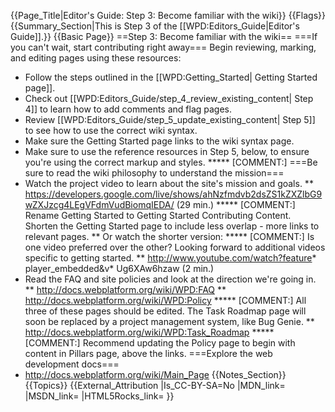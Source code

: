 {{Page_Title|Editor's Guide: Step 3: Become familiar with the wiki}}
{{Flags}}
{{Summary_Section|This is Step 3 of the [[WPD:Editors_Guide|Editor's Guide]].}}
{{Basic Page}}
==Step 3: Become familiar with the wiki==
===If you can't wait, start contributing right away===
Begin reviewing, marking, and editing pages using these resources:
* Follow the steps outlined in the [[WPD:Getting_Started| Getting Started page]].
* Check out [[WPD:Editors_Guide/step_4_review_existing_content| Step 4]] to learn how to add comments and flag pages.
* Review [[WPD:Editors_Guide/step_5_update_existing_content| Step 5]] to see how to use the correct wiki syntax.
* Make sure the Getting Started page links to the wiki syntax page.  
* Make sure to use the reference resources in Step 5, below, to ensure you're using the correct markup and styles.
***** [COMMENT:] 
===Be sure to read the wiki philosophy to understand the mission===
* Watch the project video to learn about the site's mission and goals.
** https://developers.google.com/live/shows/ahNzfmdvb2dsZS1kZXZlbG9wZXJzcg4LEgVFdmVudBiomqIEDA/ (29 min.)
***** [COMMENT:] Rename Getting Started to Getting Started Contributing Content. Shorten the Getting Started page to include less overlap - more links to relevant pages. 
** Or watch the shorter version:
***** [COMMENT:] Is one video preferred over the other? Looking forward to additional videos specific to getting started.
** http://www.youtube.com/watch?feature* player_embedded&v* Ug6XAw6hzaw (2 min.)
* Read the FAQ and site policies and look at the direction we're going in.
** http://docs.webplatform.org/wiki/WPD:FAQ
** http://docs.webplatform.org/wiki/WPD:Policy
***** [COMMENT:] All three of these pages should be edited. The Task Roadmap page will soon be replaced by a project management system, like Bug Genie.
** http://docs.webplatform.org/wiki/WPD:Task_Roadmap 
***** [COMMENT:] Recommend updating the Policy page to begin with content in Pillars page, above the links.
===Explore the web development docs===
* http://docs.webplatform.org/wiki/Main_Page
{{Notes_Section}}
{{Topics}}
{{External_Attribution
|Is_CC-BY-SA=No
|MDN_link=
|MSDN_link=
|HTML5Rocks_link=
}}